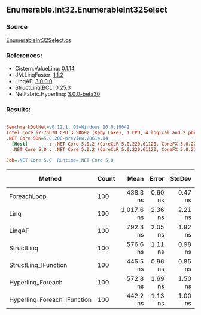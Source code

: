 ﻿## Enumerable.Int32.EnumerableInt32Select

### Source
[EnumerableInt32Select.cs](../LinqBenchmarks/Enumerable/Int32/EnumerableInt32Select.cs)

### References:
- Cistern.ValueLinq: [0.1.14](https://www.nuget.org/packages/Cistern.ValueLinq/0.1.14)
- JM.LinqFaster: [1.1.2](https://www.nuget.org/packages/JM.LinqFaster/1.1.2)
- LinqAF: [3.0.0.0](https://www.nuget.org/packages/LinqAF/3.0.0.0)
- StructLinq.BCL: [0.25.3](https://www.nuget.org/packages/StructLinq.BCL/0.25.3)
- NetFabric.Hyperlinq: [3.0.0-beta30](https://www.nuget.org/packages/NetFabric.Hyperlinq/3.0.0-beta30)

### Results:
``` ini

BenchmarkDotNet=v0.12.1, OS=Windows 10.0.19042
Intel Core i7-7567U CPU 3.50GHz (Kaby Lake), 1 CPU, 4 logical and 2 physical cores
.NET Core SDK=5.0.200-preview.20614.14
  [Host]        : .NET Core 5.0.2 (CoreCLR 5.0.220.61120, CoreFX 5.0.220.61120), X64 RyuJIT
  .NET Core 5.0 : .NET Core 5.0.2 (CoreCLR 5.0.220.61120, CoreFX 5.0.220.61120), X64 RyuJIT

Job=.NET Core 5.0  Runtime=.NET Core 5.0  

```
|                      Method | Count |       Mean |   Error |  StdDev | Ratio |  Gen 0 | Gen 1 | Gen 2 | Allocated |
|---------------------------- |------ |-----------:|--------:|--------:|------:|-------:|------:|------:|----------:|
|                 ForeachLoop |   100 |   438.3 ns | 0.60 ns | 0.47 ns |  1.00 | 0.0191 |     - |     - |      40 B |
|                        Linq |   100 | 1,017.6 ns | 2.36 ns | 2.21 ns |  2.32 | 0.0458 |     - |     - |      96 B |
|                      LinqAF |   100 |   792.3 ns | 2.05 ns | 1.92 ns |  1.81 | 0.0191 |     - |     - |      40 B |
|                  StructLinq |   100 |   576.6 ns | 1.11 ns | 0.98 ns |  1.32 | 0.0305 |     - |     - |      64 B |
|        StructLinq_IFunction |   100 |   445.5 ns | 0.96 ns | 0.85 ns |  1.02 | 0.0191 |     - |     - |      40 B |
|           Hyperlinq_Foreach |   100 |   572.8 ns | 1.69 ns | 1.50 ns |  1.31 | 0.0191 |     - |     - |      40 B |
| Hyperlinq_Foreach_IFunction |   100 |   442.2 ns | 1.13 ns | 1.00 ns |  1.01 | 0.0191 |     - |     - |      40 B |

